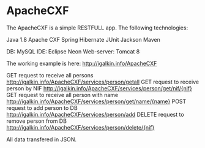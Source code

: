 # ApacheCXF

The ApacheCXF is a simple RESTFULL app. The following technologies:

Java 1.8
Apache CXF
Spring
Hibernate
JUnit
Jackson
Maven

DB: MySQL
IDE: Eclipse Neon
Web-server: Tomcat 8

The working example is here: http://igalkin.info/ApacheCXF

GET request to receive all persons http://igalkin.info/ApacheCXF/services/person/getall
GET request to receive person by NIF http://igalkin.info/ApacheCXF/services/person/get/nif/{nif}
GET request to receive all person with name http://igalkin.info/ApacheCXF/services/person/get/name/{name}
POST request to add person to DB http://igalkin.info/ApacheCXF/services/person/add
DELETE request to remove person from DB http://igalkin.info/ApacheCXF/services/person/delete/{nif}

All data transfered in JSON. 
